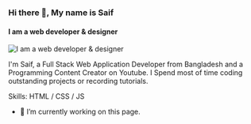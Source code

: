 ### Hi there 👋, My name is Saif
#### I am a web developer & designer
![I am a web developer & designer](https://www.shutterstock.com/image-vector/front-end-development-web-application-600w-1150510607.jpg)

I'm Saif, a Full Stack Web Application Developer from Bangladesh and a Programming Content Creator on Youtube. I Spend most of time coding outstanding projects or recording tutorials.

Skills:  HTML / CSS / JS 

- 🔭 I’m currently working on this page. 





<!---
alsaif2001/alsaif2001 is a ✨ special ✨ repository because its `README.md` (this file) appears on your GitHub profile.
You can click the Preview link to take a look at your changes.
--->

